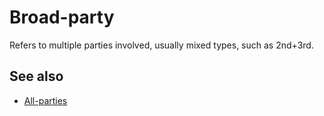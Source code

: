 # Broad-party
Refers to multiple parties involved, usually mixed types, such as 2nd+3rd.

## See also
- [All-parties](All-parties.md)
